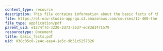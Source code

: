 ```yaml
---
content_type: resource
description: This file contains information about the basic facts of the solar system.
file: https://ol-ocw-studio-app-qa.s3.amazonaws.com/courses/12-400-the-solar-system-spring-2006/038c35c02e4caaa41e5c9b31c5257326_basic_facts.pdf
file_type: application/pdf
parent_uid: e1274f7d-3220-2d73-2637-ed83d1471579
resourcetype: Document
title: basic_facts.pdf
uid: 038c35c0-2e4c-aaa4-1e5c-9b31c5257326
---
```

